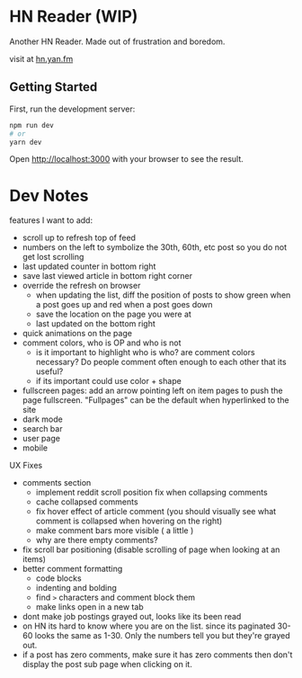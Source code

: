# HN Reader (WIP)

Another HN Reader. Made out of frustration and boredom.

visit at [hn.yan.fm](https://hn.yan.fm/)

## Getting Started

First, run the development server:

```bash
npm run dev
# or
yarn dev
```

Open [http://localhost:3000](http://localhost:3000) with your browser to see the result.

# Dev Notes

features I want to add:

- scroll up to refresh top of feed
- numbers on the left to symbolize the 30th, 60th, etc post so you do not get lost scrolling
- last updated counter in bottom right
- save last viewed article in bottom right corner
- override the refresh on browser
  - when updating the list, diff the position of posts to show green when a post goes up and red when a post goes down
  - save the location on the page you were at
  - last updated on the bottom right
- quick animations on the page
- comment colors, who is OP and who is not
  - is it important to highlight who is who? are comment colors necessary? Do people comment often enough to each other that its useful?
  - if its important could use color + shape
- fullscreen pages: add an arrow pointing left on item pages to push the page fullscreen. "Fullpages" can be the default when hyperlinked to the site
- dark mode
- search bar
- user page
- mobile

UX Fixes

- comments section
  - implement reddit scroll position fix when collapsing comments
  - cache collapsed comments
  - fix hover effect of article comment (you should visually see what comment is collapsed when hovering on the right)
  - make comment bars more visible ( a little )
  - why are there empty comments?
- fix scroll bar positioning (disable scrolling of page when looking at an items)
- better comment formatting
  - code blocks
  - indenting and bolding
  - find `>` characters and comment block them
  - make links open in a new tab
- dont make job postings grayed out, looks like its been read
- on HN its hard to know where you are on the list. since its paginated 30-60 looks the same as 1-30. Only the numbers tell you but they're grayed out.
- if a post has zero comments, make sure it has zero comments then don't display the post sub page when clicking on it.
